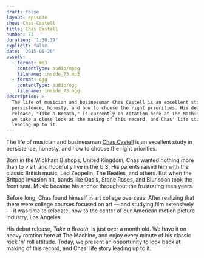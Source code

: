 ```yaml
---
draft: false
layout: episode
show: Chas-Castell
title: Chas Castell
number: 73
duration: '1:30:39'
explicit: false
date: '2015-05-26'
assets:
  - format: mp3
    contentType: audio/mpeg
    filename: inside_73.mp3
  - format: ogg
    contentType: audio/ogg
    filename: inside_73.ogg
description: >-
  The life of musician and businessman Chas Castell is an excellent study in
  persistence, honesty, and how to choose the right priorities. His debut
  release, "Take a Breath," is currently on rotation here at The Machine. Today,
  we take a close look at the making of this record, and Chas' life story
  leading up to it.
---
```

The life of musician and businessman [Chas Castell](http://chascastell.com) is an excellent study in persistence, honesty, and how to choose the right priorities. 

Born in the Wickham Bishops, United Kingdom, Chas wanted nothing more than to visit, and hopefully live in the U.S. His parents raised him with the classic British music, Led Zeppelin, The Beatles, and others. But when the Britpop invasion hit, bands like Oasis, Stone Roses, and Blur soon took the front seat. Music became his anchor throughout the frustrating teen years.

Before long, Chas found himself in art college overseas. After realizing that there were college courses focused on art &mdash; and studying film extensively &mdash; it was time to relocate, now to the center of our American motion picture industry, Los Angeles.

His debut release, *Take a Breath*, is just over a month old. We have it on heavy rotation here at The Machine, and enjoy every minute of his classic rock 'n' roll attitude. Today, we present an opportunity to look back at making of this record, and Chas' life story leading up to it.